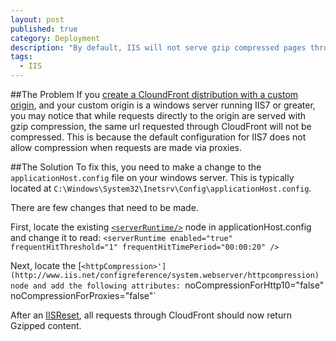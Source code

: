 ```yaml
---
layout: post
published: true
category: Deployment
description: "By default, IIS will not serve gzip compressed pages through CloudFront.   This article describes how to configure IIS so it does."
tags: 
  - IIS
---
```


##The Problem
If you [create a CloundFront distribution with a custom origin](http://docs.aws.amazon.com/AmazonCloudFront/latest/DeveloperGuide/distribution-web-creating.html), and your custom origin is a windows server running IIS7 or greater, you may notice that while requests directly to the origin are served with gzip compression, the same url requested through CloudFront will not be compressed.
This is because the default configuration for IIS7 does not allow compression when requests are made via proxies.

##The Solution
To fix this, you need to make a change to the `applicationHost.config` file on your windows server.   This is typically located at `C:\Windows\System32\Inetsrv\Config\applicationHost.config`.   

There are few changes that need to be made.  

First, locate the existing [`<serverRuntime/>`](http://www.iis.net/configreference/system.webserver/serverruntime) node in applicationHost.config and change it to read:
`<serverRuntime enabled="true" frequentHitThreshold="1" frequentHitTimePeriod="00:00:20" />`

Next, locate the [`<httpCompression>'](http://www.iis.net/configreference/system.webserver/httpcompression) node and add the following attributes:
`noCompressionForHttp10="false" noCompressionForProxies="false"`

After an [IISReset](http://msdn.microsoft.com/en-us/library/ms957500(v=cs.70).aspx), all requests through CloudFront should now return Gzipped content. 

